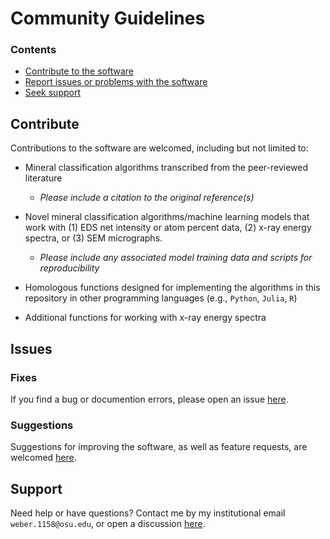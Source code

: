 # **Community Guidelines**

### Contents
* [Contribute to the software](#contribute)
* [Report issues or problems with the software](#issues)
* [Seek support](#support)

## Contribute
Contributions to the software are welcomed, including but not limited to:

- Mineral classification algorithms transcribed from the peer-reviewed literature
   - *Please include a citation to the original reference(s)*

- Novel mineral classification algorithms/machine learning models that work with (1) EDS net intensity or atom percent data, (2) x-ray energy spectra, or (3) SEM micrographs.
   - *Please include any associated model training data and scripts for reproducibility*

- Homologous  functions designed for implementing the algorithms in this repository in other programming languages (e.g., `Python`, `Julia`, `R`)

- Additional functions for working with x-ray energy spectra

<!--
### How to contribute:
1. Fork the repository
2. Create a new branch
3. Make your changes
4. Commit your changes
5. Push to the branch
6. Open a pull request
-->

## Issues
### Fixes
If you find a bug or documention errors, please open an issue [here](https://github.com/weber1158/eds-classification/issues). 

### Suggestions
Suggestions for improving the software, as well as feature requests, are welcomed [here](https://github.com/weber1158/eds-classification/issues).

## Support
Need help or have questions? Contact me by my institutional email `weber.1158@osu.edu`, or open a discussion [here](https://github.com/weber1158/eds-classification/discussions).